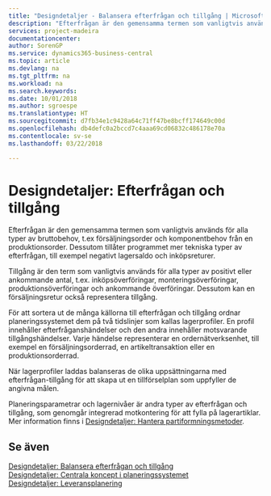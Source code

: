 ```yaml
---
title: "Designdetaljer - Balansera efterfrågan och tillgång | Microsoft Docs"
description: "Efterfrågan är den gemensamma termen som vanligtvis används för alla typer av bruttobehov, t.ex försäljningsorder och komponentbehov från en produktionsorder. Dessutom tillåter programmet mer tekniska typer av efterfrågan, till exempel negativt lagersaldo och inköpsreturer."
services: project-madeira
documentationcenter: 
author: SorenGP
ms.service: dynamics365-business-central
ms.topic: article
ms.devlang: na
ms.tgt_pltfrm: na
ms.workload: na
ms.search.keywords: 
ms.date: 10/01/2018
ms.author: sgroespe
ms.translationtype: HT
ms.sourcegitcommit: d7fb34e1c9428a64c71ff47be8bcff174649c00d
ms.openlocfilehash: db4defc0a2bccd7c4aaa69cd06832c486178e70a
ms.contentlocale: sv-se
ms.lasthandoff: 03/22/2018

---
```

# <a name="design-details-demand-and-supply"></a>Designdetaljer: Efterfrågan och tillgång
Efterfrågan är den gemensamma termen som vanligtvis används för alla typer av bruttobehov, t.ex försäljningsorder och komponentbehov från en produktionsorder. Dessutom tillåter programmet mer tekniska typer av efterfrågan, till exempel negativt lagersaldo och inköpsreturer.  
  
 Tillgång är den term som vanligtvis används för alla typer av positivt eller ankommande antal, t.ex. inköpsöverföringar, monteringsöverföringar, produktionsöverföringar och ankommande överföringar. Dessutom kan en försäljningsretur också representera tillgång.  
  
 För att sortera ut de många källorna till efterfrågan och tillgång ordnar planeringssystemet dem på två tidslinjer som kallas lagerprofiler. En profil innehåller efterfråganshändelser och den andra innehåller motsvarande tillgångshändelser. Varje händelse representerar en ordernätverksenhet, till exempel en försäljningsorderrad, en artikeltransaktion eller en produktionsorderrad.  
  
 När lagerprofiler laddas balanseras de olika uppsättningarna med efterfrågan-tillgång för att skapa ut en tillförselplan som uppfyller de angivna målen.  
  
 Planeringsparametrar och lagernivåer är andra typer av efterfrågan och tillgång, som genomgår integrerad motkontering för att fylla på lagerartiklar. Mer information finns i [Designdetaljer: Hantera partiformningsmetoder](design-details-handling-reordering-policies.md).  
  
## <a name="see-also"></a>Se även  
 [Designdetaljer: Balansera efterfrågan och tillgång](design-details-balancing-demand-and-supply.md)   
 [Designdetaljer: Centrala koncept i planeringssystemet](design-details-central-concepts-of-the-planning-system.md)   
 [Designdetaljer: Leveransplanering](design-details-supply-planning.md)
